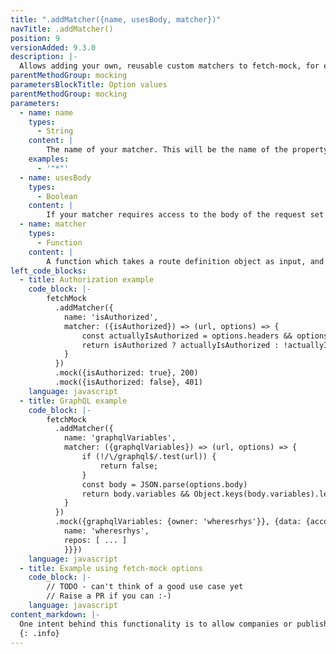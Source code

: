 ```yaml
---
title: ".addMatcher({name, usesBody, matcher})"
navTitle: .addMatcher()
position: 9
versionAdded: 9.3.0
description: |-
  Allows adding your own, reusable custom matchers to fetch-mock, for example a matcher for interacting with GraphQL queries, or an `isAuthorized` matcher that encapsulates the exact authorization conditions for the API you are mocking, and only requires a `true` or `false` to be input
parentMethodGroup: mocking
parametersBlockTitle: Option values
parentMethodGroup: mocking
parameters:
  - name: name
    types:
      - String
    content: |
        The name of your matcher. This will be the name of the property used to hold any input to your matcher.
    examples:
      - '"*"'
  - name: usesBody
    types:
      - Boolean
    content: |
        If your matcher requires access to the body of the request set this to true; because body can, in some cases, only be accessed by fetch-mock asynchronously, you will need to provide this hint in order to make sure the correct code paths are followed.
  - name: matcher
    types:
      - Function
    content: |
        A function which takes a route definition object as input, and returns a function of the signature `(url, options, request) => Boolean`. See the examples below for more detail. The function is passed the fetchMock instance as a second parameter in case you need to access any config.
left_code_blocks:
  - title: Authorization example
    code_block: |-
        fetchMock
          .addMatcher({
            name: 'isAuthorized',
            matcher: ({isAuthorized}) => (url, options) => {
                const actuallyIsAuthorized = options.headers && options.headers.auth;
                return isAuthorized ? actuallyIsAuthorized : !actuallyIsAuthorized;
            } 
          })
          .mock({isAuthorized: true}, 200)
          .mock({isAuthorized: false}, 401)
    language: javascript
  - title: GraphQL example
    code_block: |-
        fetchMock
          .addMatcher({
            name: 'graphqlVariables',
            matcher: ({graphqlVariables}) => (url, options) => {
                if (!/\/graphql$/.test(url)) {
                    return false;
                }
                const body = JSON.parse(options.body)
                return body.variables && Object.keys(body.variables).length === Object.keys(body.graphqlVariables).length && Object.entries(graphqlVariables).every(([key, val]) => body.variables[key] === val)
            } 
          })
          .mock({graphqlVariables: {owner: 'wheresrhys'}}, {data: {account: {
            name: 'wheresrhys',
            repos: [ ... ]
            }}})
    language: javascript
  - title: Example using fetch-mock options
    code_block: |-
        // TODO - can't think of a good use case yet
        // Raise a PR if you can :-) 
    language: javascript
content_markdown: |-
  One intent behind this functionality is to allow companies or publishers of particular toolsets to provide packages that extend fetch-mock to provide a more user friendly experience for developers using fetch to interact with their APIs. The GraphQL use case is a good example of this - the things which a developer might want to match on are buried in the request body, and written in a non-javascript query language. Please get in touch if you'd liek to collaborate on writing such a package.
  {: .info}
---
```

